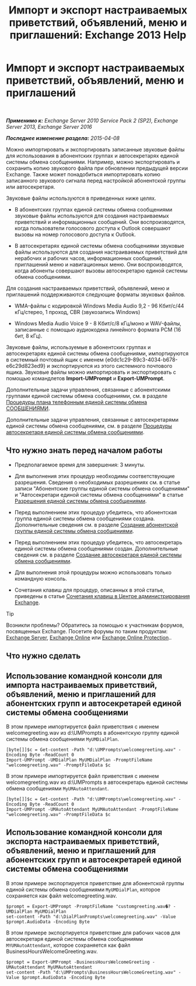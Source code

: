 ﻿---
title: 'Импорт и экспорт настраиваемых приветствий, объявлений, меню и приглашений: Exchange 2013 Help'
TOCTitle: Импорт и экспорт настраиваемых приветствий, объявлений, меню и приглашений
ms:assetid: e82da5d5-625f-4d8b-8d31-ac45513aacfd
ms:mtpsurl: https://technet.microsoft.com/ru-ru/library/Ee681667(v=EXCHG.150)
ms:contentKeyID: 54652139
ms.date: 05/22/2018
mtps_version: v=EXCHG.150
ms.translationtype: MT
---

# Импорт и экспорт настраиваемых приветствий, объявлений, меню и приглашений

 

_**Применимо к:** Exchange Server 2010 Service Pack 2 (SP2), Exchange Server 2013, Exchange Server 2016_

_**Последнее изменение раздела:** 2015-04-08_

Можно импортировать и экспортировать записанные звуковые файлы для использования в абонентских группах и автосекретарях единой системы обмена сообщениями. Например, можно экспортировать и сохранить копию звукового файла при обновлении предыдущей версии Exchange. Также может понадобиться импортировать копию записанного звукового сигнала перед настройкой абонентской группы или автосекретаря.

Звуковые файлы используются в приведенных ниже целях.

  - В абонентских группах единой системы обмена сообщениями звуковые файлы используются для создания настраиваемых приветствий и информационных сообщений. Они воспроизводятся, когда пользователи голосового доступа к Outlook совершают вызовы на номер голосового доступа к Outlook.

  - В автосекретарях единой системы обмена сообщениями звуковые файлы используются для создания настраиваемых приветствий для нерабочих и рабочих часов, информационных сообщений, приглашений меню и навигационных меню. Они воспроизводятся, когда абоненты совершают вызовы автосекретарю единой системы обмена сообщениями.

Для создания настраиваемых приветствий, объявлений, меню и приглашений поддерживаются следующие форматы звуковых файлов.

  - WMA-файлы с кодировкой Windows Media Audio 9,2 - 96 Кбит/с/44 кГц/стерео, 1 проход, CBR (звукозапись Windows)

  - Windows Media Audio Voice 9 - 8 Кбит/с/8 кГц/моно и WAV-файлы, записанные с помощью аудиокодека линейного формата PCM (16 бит, 8 кГц).

Звуковые файлы, используемые в абонентских группах и автосекретарях единой системы обмена сообщениями, импортируются в системный почтовый ящик с именем {e0dc1c29-89c3-4034-b678-e6c29d823ed9} и экспортируются из этого системного почтового ящика. Звуковые файлы можно импортировать и экспортировать с помощью командлетов **Import-UMPrompt** и **Export-UMPrompt**.

Дополнительные задачи управления, связанные с абонентскими группами единой системы обмена сообщениями, см. в разделе [Процедуры плана телефонным единой системы обмена СООБЩЕНИЯМИ](um-dial-plan-procedures-exchange-2013-help.md).

Дополнительные задачи управления, связанные с автосекретарями единой системы обмена сообщениями, см. в разделе [Процедуры автосекретаря единой системы обмена сообщениями](um-auto-attendant-procedures-exchange-2013-help.md).

## Что нужно знать перед началом работы

  - Предполагаемое время для завершения: 3 минуты.

  - Для выполнения этих процедур необходимы соответствующие разрешения. Сведения о необходимых разрешениях см. в статье записи "Абонентские группы единой системы обмена сообщениями" и "Автосекретари единой системы обмена сообщениями" в статье [Разрешения единой системы обмена сообщениями](unified-messaging-permissions-exchange-2013-help.md).

  - Перед выполнением этих процедур убедитесь, что абонентская группа единой системы обмена сообщениями создана. Дополнительные сведения см. в разделе [Создание абонентской группы единой системы обмена сообщениями](create-a-um-dial-plan-exchange-2013-help.md).

  - Перед выполнением этих процедур убедитесь, что автосекретарь единой системы обмена сообщениями создан. Дополнительные сведения см. в разделе [Создание автосекретаря единой системы обмена сообщениями](create-a-um-auto-attendant-exchange-2013-help.md).

  - Для выполнения этой процедуры можно использовать только командную консоль.

  - Сочетания клавиш для процедур, описанных в этой статье, приведены в статье [Сочетания клавиш в Центре администрирования Exchange](keyboard-shortcuts-in-the-exchange-admin-center-exchange-online-protection-help.md).

> [!TIP]  
> Возникли проблемы? Обратитесь за помощью к участникам форумов, посвященных Exchange. Посетите форумы по таким продуктам: <a href="https://go.microsoft.com/fwlink/p/?linkid=60612">Exchange Server</a>, <a href="https://go.microsoft.com/fwlink/p/?linkid=267542">Exchange Online</a> или <a href="https://go.microsoft.com/fwlink/p/?linkid=285351">Exchange Online Protection</a>..


## Что нужно сделать

## Использование командной консоли для импорта настраиваемых приветствий, объявлений, меню и приглашений для абонентских групп и автосекретарей единой системы обмена сообщениями

В этом примере импортируется файл приветствия с именем welcomegreeting.wav из d:\\UMPrompts в абонентскую группу единой системы обмена сообщениями `MyUMDialPlan`.

    [byte[]]$c = Get-content -Path "d:\UMPrompts\welcomegreeting.wav" -Encoding Byte -ReadCount 0
    Import-UMPrompt -UMDialPlan MyUMDialPlan -PromptFileName "welcomegreeting.wav" -PromptFileData $c

В этом примере импортируется файл приветствия с именем welcomegreeting.wav из d:\\UMPrompts в автосекретарь единой системы обмена сообщениями `MyUMAutoAttendant`.

    [byte[]]$c = Get-content -Path "d:\UMPrompts\welcomegreeting.wav" -Encoding Byte -ReadCount 0
    Import-UMPrompt -UMAutoAttendant MyUMAutoAttendant -PromptFileName "welcomegreeting.wav" -PromptFileData $c

## Использование командной консоли для экспорта настраиваемых приветствий, объявлений, меню и приглашений для абонентских групп и автосекретарей единой системы обмена сообщениями

В этом примере экспортируется приветствие для абонентской группы единой системы обмена сообщениями `MyUMDialPlan`, которое сохраняется как файл welcomegreeting.wav.

    $prompt = Export-UMPrompt -PromptFileName "customgreeting.wav�? -UMDialPlan MyUMDialPlan
    set-content -Path "d:\DialPlanPrompts\welcomegreeting.wav" -Value $prompt.AudioData -Encoding Byte

В этом примере экспортируется приветствие для рабочих часов для автосекретаря единой системы обмена сообщениями `MYUMAutoAttendant`, которое сохраняется как файл BusinessHoursWelcomeGreeting.wav.

    $prompt = Export-UMPrompt -BusinessHoursWelcomeGreeting -UMAutoAttendant MyUMAutoAttendant
    set-content -Path "d:\UMPrompts\BusinessHoursWelcomeGreeting.wav" -Value $prompt.AudioData -Encoding Byte

